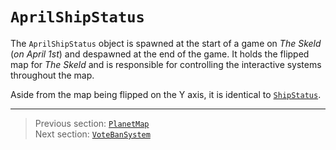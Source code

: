 # `AprilShipStatus`

The `AprilShipStatus` object is spawned at the start of a game on *The Skeld* (*on April 1st*) and despawned at the end of the game. It holds the flipped map for *The Skeld* and is responsible for controlling the interactive systems throughout the map.

Aside from the map being flipped on the Y axis, it is identical to [`ShipStatus`](00_shipstatus.md).

---

> Previous section: [`PlanetMap`](06_planetmap.md)<br>
> Next section: [`VoteBanSystem`](08_votebansystem.md)

